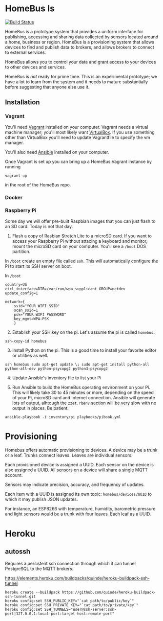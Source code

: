 # HomeBus Is

[![Build Status](https://travis-ci.com/HomeBusProjects/homebus.svg?branch=master)](https://travis-ci.com/HomeBusProjects/homebus)

HomeBus is a prototype system that provides a uniform interface for publishing, accessing and sharing data collected by
sensors located around a home, business or region. HomeBus is a provisioning system that allows devices to find and publish data to brokers, and allows brokers to connect to external services.

HomeBus allows you to control your data and grant access to your devices to other devices and services. 

HomeBus is *not* ready for prime time. This is an experimental prototype; we have a lot to learn from the system and it needs to mature substantially  before suggesting that anyone else use it.

## Installation

### Vagrant

You'll need [Vagrant](https://vagrantup.com) installed on your computer. Vagrant needs a virtual machine manager; you'll most likely want [VirtualBox](https://www.virtualbox.org/). If you use something other than VirtualBox you'll need to update Vagrantfile to specify the vm manager.

You'll also need [Ansible](https://docs.ansible.com/ansible/latest/installation_guide/intro_installation.html) installed on your computer.

Once Vagrant is set up you can bring up a HomeBus Vagrant instance by running

```
vagrant up
```

in the root of the HomeBus repo.

### Docker

### Raspberry Pi

Some day we will offer pre-built Raspbian images that you can just flash to an SD card. Today is not that day.

1. Flash a copy of Rasbian Stretch Lite to a microSD card. If you want to access your Raspberry Pi without attacing a keyboard and monitor, mount the microSD card on your computer. You'll see a `/boot` DOS partition.

In `/boot` create an empty file called `ssh`. This will automatically configure the Pi to start its SSH server on boot.

In `/boot`

```
country=US
ctrl_interface=DIR=/var/run/wpa_supplicant GROUP=netdev
update_config=1

network={
	ssid="YOUR WIFI SSID"
	scan_ssid=1
	psk="YOUR WIFI PASSWORD"
	key_mgmt=WPA-PSK
	}
```


2. Establish your SSH key on the pi. Let's assume the pi is called `homebus`:

```ssh-copy-id homebus```

3. Install Python on the pi. This is a good time to install your favorite editor or utilities as well.

```
ssh homebus sudo apt-get update \; sudo apt-get install python-all python-all-dev python-psycopg2 python3-psycopg2
```

4. Update Ansible's inventory file to list your Pi

5. Run Ansible to build the HomeBus operating environment on your Pi. This will likely take 30 to 45 minutes or more, depending on the speed of your Pi, microSD card and Internet connection. Ansible will generate lots of output, alhtough the `zzet.rbenv` section will be very slow with no output in places. Be patient.

```
ansible-playbook -i inventory/pi playbooks/pibook.yml
```

# Provisioning

Homebus offers automatic provisioning to devices. A device may be a trunk or a leaf. Trunks connect leaves. Leaves are individual sensors.

Each provisioned device is assigned a UUID. Each sensor on the device is also assigned a UUID. All sensors on a device will share a single MQTT account.

Sensors may indicate precision, accuracy, and frequency of updates.

Each item with a UUID is assigned its own topic: `homebus/devices/UUID` to which it may publish JSON updates.

For instance, an ESP8266 with temperature, humidity, barometric pressure and light sensors would be a trunk with four leaves. Each leaf as a UUID. 


# Heroku

## autossh

Requires a persistent ssh connection through which it can tunnel PostgreSQL to the MQTT brokers.

https://elements.heroku.com/buildpacks/quinde/heroku-buildpack-ssh-tunnel


```
heroku create --buildpack https://github.com/quinde/heroku-buildpack-ssh-tunnel.git
heroku config:set SSH_PUBLIC_KEY="`cat path/to/public/key`"
heroku config:set SSH_PRIVATE_KEY="`cat path/to/private/key`"
heroku config:set SSH_TUNNELS="user@ssh-server:ssh-port|127.0.0.1:local-port:target-host:remote-port"
```
